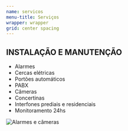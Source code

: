 ```yaml
---
name: servicos
menu-title: Serviços
wrapper: wrapper
grid: center spacing
---
```


<div data-cell="1of2">
    <h2>INSTALAÇÃO E MANUTENÇÃO</h2>
    <ul>
        <li>Alarmes</li>
        <li>Cercas elétricas</li>
        <li>Portões automáticos</li>
        <li>PABX</li>
        <li>Câmeras</li>
        <li>Concertinas</li>
        <li>Interfones prediais e residenciais</li>
        <li>Monitoramento 24hs</li>
    </ul>
</div>
<div data-cell="1of2"><img src="{{ site.baseurl }}/img/devices.jpg" alt="Alarmes e câmeras"></div>
